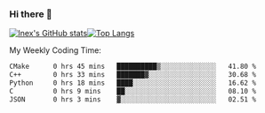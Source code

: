 ### Hi there 👋
[![lnex's GitHub stats](https://github-readme-stats.vercel.app/api?username=lnexenl&count_private=true&show_icons=true)](https://github.com/anuraghazra/github-readme-stats)[![Top Langs](https://github-readme-stats.vercel.app/api/top-langs/?username=lnexenl&layout=compact&langs_count=8&exclude_repo=32-bit-MIPS-CPU)](https://github.com/anuraghazra/github-readme-stats)

My Weekly Coding Time:
<!--START_SECTION:waka-->

```txt
CMake      0 hrs 45 mins   ██████████▒░░░░░░░░░░░░░░   41.80 %
C++        0 hrs 33 mins   ███████▓░░░░░░░░░░░░░░░░░   30.68 %
Python     0 hrs 18 mins   ████░░░░░░░░░░░░░░░░░░░░░   16.62 %
C          0 hrs 9 mins    ██░░░░░░░░░░░░░░░░░░░░░░░   08.10 %
JSON       0 hrs 3 mins    ▓░░░░░░░░░░░░░░░░░░░░░░░░   02.51 %
```

<!--END_SECTION:waka-->
